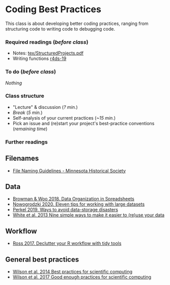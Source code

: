 # Coding Best Practices

This class is about developing better coding practices, ranging from structuring code to writing code to debugging code.

### Required readings (_before class_)
- Notes: [tex/StructuredProjects.pdf](tex/CodingBestPractices.pdf)
- Writing functions [r4ds-19](https://r4ds.had.co.nz/functions.html#functions)

### To do (_before class_)
_Nothing_

### Class structure
- "Lecture" & discussion (_? min._)
- _Break_ (_5 min._)
- Self-analysis of your current practices (_~15 min._)
- Pick an issue and (re)start your project's best-practice conventions (_remaining time_)

### Further readings
## Filenames
- [File Naming Guidelines - Minnesota Historical Society](https://www.mnhs.org/preserve/records/electronicrecords/erfnaming.php)

## Data
- [Browman & Woo 2018. Data Organization in Spreadsheets](../../readings/pdfs/Browman2018.pdf)
- [Nowogrodzki 2020. Eleven tips for working with large datasets](../../readings/pdfs/Nowogrodzki2020.pdf)
- [Perkel 2019. Ways to avoid data-storage disasters](../../readings/pdfs/Perkel2019.pdf)
- [White et al. 2013 Nine simple ways to make it easier to (re)use your data](../../readings/pdfs/White2013.pdf)

## Workflow
- [Ross 2017. Declutter your R workflow with tidy tools](../../readings/pdfs/Ross2017.pdf)

## General best practices
- [Wilson et al. 2014 Best practices for scientific computing](../../readings/pdfs/Wilson2014.pdf)
- [Wilson et al. 2017 Good enough practices for scientific computing](../../readings/pdfs/Wilson2017.pdf)
